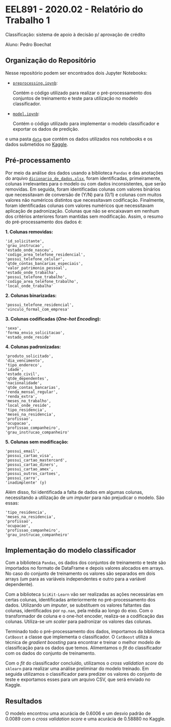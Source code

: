 # EEL891 - 2020.02 - Relatório do Trabalho 1
Classificação: sistema de apoio à decisão p/ aprovação de crédito

Aluno: Pedro Boechat



## Organização do Repositório

Nesse repositório podem ser encontrados dois Jupyter Notebooks:

- [`preprocessing.ipynb`](https://github.com/pedroboechat/EEL891_Trabalho1/blob/main/preprocessing.ipynb):

  Contém o código utilizado para realizar o pré-processamento dos conjuntos de treinamento e teste para utilização no modelo classificador.

- [`model.ipynb`](https://github.com/pedroboechat/EEL891_Trabalho1/blob/main/model.ipynb):

  Contém o código utilizado para implementar o modelo classificador e exportar os dados de predição.

e uma pasta [`data`](https://github.com/pedroboechat/EEL891_Trabalho1/tree/main/data) que contém os dados utilizados nos notebooks e os dados submetidos no [Kaggle](https://www.kaggle.com/c/eel891-202002-trabalho-1/).



## Pré-processamento

Por meio da análise dos dados usando a biblioteca `Pandas` e das anotações do arquivo [`dicionario_de_dados.xlsx`](https://github.com/pedroboechat/EEL891_Trabalho1/blob/main/data/dicionario_de_dados.xlsx), foram identificadas, primeiramente, colunas irrelevantes para o modelo ou com dados inconsistentes, que serão removidas. Em seguida, foram identificadas colunas com valores binários que necessitavam de conversão de (Y/N) para (0/1) e colunas com muitos valores não numéricos distintos que necessitavam codificação. Finalmente, foram identificadas colunas com valores numéricos que necessitavam aplicação de padronização. Colunas que não se encaixavam em nenhum dos critérios anteriores foram mantidas sem modificação. Assim, o resumo do pré-processamento dos dados é:

**1. Colunas removidas:**

```
'id_solicitante',
'grau_instrucao',
'estado_onde_nasceu',
'codigo_area_telefone_residencial',
'possui_telefone_celular',
'qtde_contas_bancarias_especiais',
'valor_patrimonio_pessoal',
'estado_onde_trabalha',
'possui_telefone_trabalho',
'codigo_area_telefone_trabalho',
'local_onde_trabalha'
```

**2. Colunas binarizadas:**

```
'possui_telefone_residencial',
'vinculo_formal_com_empresa'
```

**3. Colunas codificadas (*One-hot Encoding*):**

```
'sexo',
'forma_envio_solicitacao',
'estado_onde_reside'
```

**4. Colunas padronizadas:**

```
'produto_solicitado',
'dia_vencimento',
'tipo_endereco',
'idade',
'estado_civil',
'qtde_dependentes',
'nacionalidade',
'qtde_contas_bancarias',
'renda_mensal_regular',
'renda_extra',
'meses_no_trabalho',
'local_onde_reside',
'tipo_residencia',
'meses_na_residencia',
'profissao',
'ocupacao',
'profissao_companheiro',
'grau_instrucao_companheiro'
```

**5. Colunas sem modificação:**

```
'possui_email',
'possui_cartao_visa',
'possui_cartao_mastercard',
'possui_cartao_diners',
'possui_cartao_amex',
'possui_outros_cartoes',
'possui_carro',
'inadimplente' (y)
```

Além disso, foi identificada a falta de dados em algumas colunas, necessitando a utilização de um *imputer* para não prejudicar o modelo. São essas:

```
'tipo_residencia',
'meses_na_residencia',
'profissao',
'ocupacao',
'profissao_companheiro',
'grau_instrucao_companheiro'
```



## Implementação do modelo classificador

Com a biblioteca `Pandas`, os dados dos conjuntos de treinamento e teste são importados no formato de DataFrame e depois valores alocados em arrays. No caso do conjunto de treinamento os valores  são separados em dois arrays (um para as variáveis independentes e outro para a variável dependente).

Com a biblioteca `SciKit-Learn` vão ser realizadas as ações necessárias em certas colunas, identificadas anteriormente no pré-processamento dos dados. Utilizando um *imputer*, se substituem os valores faltantes das colunas, identificados por `np.nan`, pela média ao longo do eixo. Com o transformador de coluna e o one-hot encoder, realiza-se a codificação das colunas. Utiliza-se um *scaler* para padronizar os valores das colunas.

Terminado todo o pré-processamento dos dados, importamos da biblioteca `CatBoost` a classe que implementa o classificador. O `CatBoost` utiliza a técnica de *gradient boosting* para encontrar e treinar o melhor modelo de classificação para os dados que temos. Alimentamos o *fit* do classificador com os dados do conjunto de treinamento.

Com o *fit* do classificador concluído, utilizamos o *cross validation score* do `sklearn` para realizar uma análise preliminar do modelo treinado. Em seguida utilizamos o classificador para predizer os valores do conjunto de teste e exportamos esses para um arquivo CSV, que será enviado no Kaggle.



## Resultados

O modelo encontrou uma acurácia de 0.6006 e um desvio padrão de 0.0089 com o *cross validation score* e uma acurácia de 0.58880 no Kaggle.

